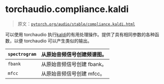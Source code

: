 # torchaudio.compliance.kaldi

> 原文：[`pytorch.org/audio/stable/compliance.kaldi.html`](https://pytorch.org/audio/stable/compliance.kaldi.html)

可以使用 torchaudio 执行[kaldi](https://github.com/kaldi-asr/kaldi)的有用处理操作。提供了具有相同参数的各种函数，以便 torchaudio 可以产生类似的输出。

| `spectrogram` | 从原始音频信号创建频谱图。 |
| --- | --- |
| `fbank` | 从原始音频信号创建 fbank。 |
| `mfcc` | 从原始音频信号创建 mfcc。 |

